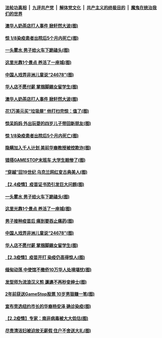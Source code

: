 

####  [法轮功真相](../../../../basic/blob/master/README.md?t=02052101) &nbsp;|&nbsp; [九评共产党](../../../../9ping.md/blob/master/README.md?t=02052101) &nbsp;|&nbsp; [解体党文化](../../../../jtdwh.md/blob/master/README.md?t=02052101)  &nbsp;|&nbsp; [共产主义的终极目的](../../../../gczydzjmd.md/blob/master/README.md?t=02052101) &nbsp;|&nbsp; [魔鬼在统治我们的世界](../../../../mgztzwmdsj.md/blob/master/README.md?t=02052101) 

#### [澳华人奶茶店打人事件 掀轩然大波(图)](../pages/p3/961526.md?t=02052101) 

#### [惊 1/8染疫患者出院后5个月内死亡(图)](../pages/p3/961477.md?t=02052101) 

#### [一头雾水 男子给火车下跪磕头(图)](../pages/p3/961445.md?t=02052101) 

#### [这里光靠1个景点 养活了一座城(图)](../pages/p3/961376.md?t=02052101) 

#### [中国人戏弄非洲儿童说“24678”(图)](../pages/p3/961354.md?t=02052101) 

#### [华人店不愿付薪 掌掴脚踢女留学生(图)](../pages/p3/961330.md?t=02052101) 

#### [澳华人奶茶店打人事件 掀轩然大波(图)](../pages/p3/961526.md?t=02052101) 

#### [花1万美元买“垃圾屋” 他打扫完惊：值了(图)](../pages/p3/961506.md?t=02052101) 

#### [惊呆妈妈 外出玩耍的四岁儿子带回新朋友(图)](../pages/p3/961493.md?t=02052101) 

#### [惊 1/8染疫患者出院后5个月内死亡(图)](../pages/p3/961477.md?t=02052101) 

#### [隐瞒加入千人计划 美前华裔教授被控欺诈(图)](../pages/p3/961481.md?t=02052101) 

#### [错搭GAMESTOP末班车 大学生赔惨了(图)](../pages/p3/961471.md?t=02052101) 

#### [“穿越”回19世纪 乌克兰网红变古典美人(图)](../pages/p3/961475.md?t=02052101) 

#### [【2.4疫情】疫苗证书恐引发巨大问题(图)](../pages/p3/961467.md?t=02052101) 

#### [一头雾水 男子给火车下跪磕头(图)](../pages/p3/961445.md?t=02052101) 

#### [这里光靠1个景点 养活了一座城(图)](../pages/p3/961376.md?t=02052101) 

#### [男子接种疫苗后 痛到要吞止痛药(图)](../pages/p3/961370.md?t=02052101) 

#### [中国人戏弄非洲儿童说“24678”(图)](../pages/p3/961354.md?t=02052101) 

#### [华人店不愿付薪 掌掴脚踢女留学生(图)](../pages/p3/961330.md?t=02052101) 

#### [【2.3疫情】疫苗开打 染疫仍高得惊人(图)](../pages/p3/961349.md?t=02052101) 

#### [缅甸动荡 中使馆不撤侨10万华人处境堪忧(图)](../pages/p3/961315.md?t=02052101) 

#### [发型师为流浪汉义剪 邋遢不再秒变绅士(图)](../pages/p3/961251.md?t=02052101) 

#### [2年前获送GameStop股票 10岁男狠赚一笔(图)](../pages/p3/961238.md?t=02052101) 

#### [宣布竞选纽约市长的华裔杨安泽 确诊染疫(图)](../pages/p3/961236.md?t=02052101) 

#### [【2.2疫情】专家：南非病毒被大大低估(图)](../pages/p3/961225.md?t=02052101) 

#### [尽责清洁妇被迫放无薪假 住户不舍送大礼(图)](../pages/p3/961227.md?t=02052101) 

